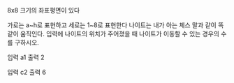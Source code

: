 8x8 크기의 좌표평면이 있다

가로는 a~h로 표현하고 세로는 1~8로 표현한다
나이트는 내가 아는 체스 말과 같이 똑같이 움직인다.
입력에 나이트의 위치가 주어졌을 때 나이트가 이동할 수 있는 경우의 수를 구하시오.

입력
a1
출력
2

입력
c2
출력
6
